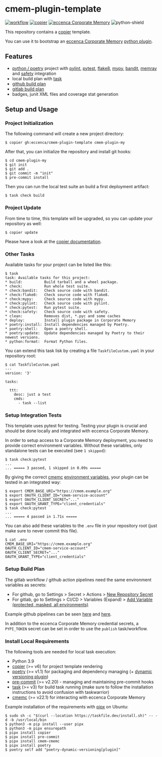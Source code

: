 # cmem-plugin-template

[![workflow][build-shield]][github-actions] [![copier][copier-shield]][copier] [![eccenca Corporate Memory][cmem-shield]][cmem] ![python-shield]

This repository contains a [copier](https://copier.readthedocs.io/) template.

You can use it to bootstrap an [eccenca Corporate Memory](https://documentation.eccenca.com) [python plugin](https://documentation.eccenca.com/latest/develop/python-plugins/).

## Features

- [python / poetry](https://python-poetry.org/) project with [pylint](https://pylint.pycqa.org/), [pytest](https://www.pytest.org/), [flake8](https://flake8.pycqa.org/), [mypy](http://mypy-lang.org/), [bandit](https://bandit.readthedocs.io/), [memray](https://bloomberg.github.io/memray/) and [safety](https://pyup.io/safety/) integration
- local build plan with [task](https://taskfile.dev/)
- [github build plan](https://github.com/eccenca/cmem-plugin-template/tree/main/src/.github/workflows)
- [gitlab build plan](https://github.com/eccenca/cmem-plugin-template/blob/main/src/.gitlab-ci.yml)
- badges, junit XML files and coverage stat generation

## Setup and Usage

### Project Initialization

The following command will create a new project directory:
```shell-session
$ copier gh:eccenca/cmem-plugin-template cmem-plugin-my
```

After that, you can initialize the repository and install git hooks:
```shell-session
$ cd cmem-plugin-my
$ git init
$ git add .
$ git commit -m "init"
$ pre-commit install
```

Then you can run the local test suite an build a first deployment artifact:
```shell-session
$ task check build
```

### Project Update

From time to time, this template will be upgraded, so you can update your repository as well:
```shell-session
$ copier update
```

Please have a look at the [copier documentation](https://copier.readthedocs.io/en/stable/updating/).

### Other Tasks

Available tasks for your project can be listed like this:
```shell-session
$ task
task: Available tasks for this project:
* build:          Build tarball and a wheel package.
* check:          Run whole test suite.
* check:bandit:   Check source code with bandit.
* check:flake8:   Check source code with flake8.
* check:mypy:     Check source code with mypy.
* check:pylint:   Check source code with pylint.
* check:pytest:   Run pytest suite.
* check:safety:   Check source code with safety.
* clean:          Removes dist, *.pyc and some caches
* deploy:         Install plugin package in Corporate Memory
* poetry:install: Install dependencies managed by Poetry.
* poetry:shell:   Open a poetry shell.
* poetry:update:  Update dependencies managed by Poetry to their newest versions.
* python:format:  Format Python files.
```

You can extend this task lisk by creating a file `TaskfileCustom.yaml` in your repository root:

```shell-session
$ cat TaskfileCustom.yaml
---
version: '3'

tasks:

  ttt:
    desc: just a test
    cmds:
      - task --list
```


### Setup Integration Tests

This template uses pytest for testing.
Testing your plugin is crucial and should be done locally and integrated with eccenca Corporate Memory.

In order to setup access to a Corporate Memory deployment, you need to provide correct environment variables.
Without these variables, only standalone tests can be executed (see `1 skipped`):

```shell-session
$ task check:pytest
...
... ===== 3 passed, 1 skipped in 0.09s =====
```

By giving the correct [cmemc](https://eccenca.com/go/cmemc) [environment variables](https://documentation.eccenca.com/22.1/automate/cmemc-command-line-interface/installation-and-configuration/file-based-configuration/#configuration-variables), your plugin can be tested in an integrated way:

```shell-session
$ export CMEM_BASE_URI="https://cmem.example.org"
$ export OAUTH_CLIENT_ID="cmem-service-account"
$ export OAUTH_CLIENT_SECRET="..."
$ export OAUTH_GRANT_TYPE="client_credentials"
$ task check:pytest
...
... ===== 4 passed in 1.71s =====

```

You can also add these variables to the `.env` file in your repository root (just make sure to never commit this file).

```shell-session
$ cat .env
CMEM_BASE_URI="https://cmem.example.org"
OAUTH_CLIENT_ID="cmem-service-account"
OAUTH_CLIENT_SECRET="..."
OAUTH_GRANT_TYPE="client_credentials"
```

### Setup Build Plan

The gitlab workflow / github action pipelines need the same environment variables as secrets:

- For github, go to Settings > Secret > Actions > [New Repository Secret](https://docs.github.com/en/actions/security-guides/encrypted-secrets)
- For gitlab, go to Settings > CI/CD > Variables (Expand) > [Add Variable (protected, masked, all environments)](https://docs.gitlab.com/ee/ci/variables/)

Example github pipelines can be seen [here](https://github.com/eccenca/cmem-plugin-kafka/actions) and [here](https://github.com/eccenca/cmem-plugin-graphql/actions).

In addition to the eccenca Corporate Memory credential secrets, a `PYPI_TOKEN` secret can be set in order to use the `publish` task/workflow.

### Install Local Requirements

The following tools are needed for local task execution:

- Python 3.9
- [copier](https://copier.readthedocs.io/) (>= v6) for project template rendering
- [poetry](https://python-poetry.org/) (>= v1.1) for packaging and dependency managing (+ [dynamic versioning plugin](https://github.com/mtkennerly/poetry-dynamic-versioning))
- [pre-commit](https://pre-commit.com/) (>= v2.20) - managing and maintaining pre-commit hooks
- [task](https://taskfile.dev/) (>= v3) for build task running (make sure to follow the installation instructions to avoid confusion with taskwarrior)
- [cmemc](https://eccenca.com/go/cmemc) (>= v22.1) for interacting with eccenca Corporate Memory

Example installation of the requirements with [pipx](https://pypa.github.io/pipx/) on Ubuntu:

```
$ sudo sh -c "$(curl --location https://taskfile.dev/install.sh)" -- -d -b /usr/local/bin
$ python3 -m pip install --user pipx
$ python3 -m pipx ensurepath
$ pipx install copier
$ pipx install pre-commit
$ pipx install cmem-cmemc
$ pipx install poetry
$ poetry self add "poetry-dynamic-versioning[plugin]"
```

[github-actions]: https://github.com/eccenca/cmem-plugin-template/actions
[build-shield]: https://github.com/eccenca/cmem-plugin-template/actions/workflows/check.yml/badge.svg
[copier]: https://copier.readthedocs.io/
[copier-shield]: https://img.shields.io/badge/made%20with-copier-orange
[cmem]: https://documentation.eccenca.com
[cmem-shield]: https://img.shields.io/badge/made%20for-Corporate%20Memory-blue
[python-shield]: https://img.shields.io/badge/python-v3.9-blue

